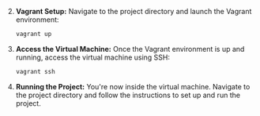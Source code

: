 2. **Vagrant Setup:** Navigate to the project directory and launch the Vagrant environment:

   ```bash
   vagrant up
   ```

3. **Access the Virtual Machine:** Once the Vagrant environment is up and running, access the virtual machine using SSH:

   ```bash
   vagrant ssh
   ```

4. **Running the Project:** You're now inside the virtual machine. Navigate to the project directory and follow the instructions to set up and run the project.
